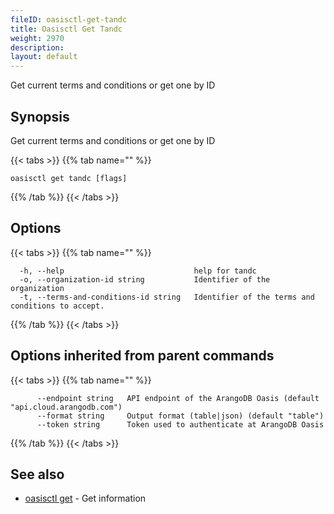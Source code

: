 ```yaml
---
fileID: oasisctl-get-tandc
title: Oasisctl Get Tandc
weight: 2970
description: 
layout: default
---
```

Get current terms and conditions or get one by ID

## Synopsis

Get current terms and conditions or get one by ID

{{< tabs >}}
{{% tab name="" %}}
```
oasisctl get tandc [flags]
```
{{% /tab %}}
{{< /tabs >}}

## Options

{{< tabs >}}
{{% tab name="" %}}
```
  -h, --help                             help for tandc
  -o, --organization-id string           Identifier of the organization
  -t, --terms-and-conditions-id string   Identifier of the terms and conditions to accept.
```
{{% /tab %}}
{{< /tabs >}}

## Options inherited from parent commands

{{< tabs >}}
{{% tab name="" %}}
```
      --endpoint string   API endpoint of the ArangoDB Oasis (default "api.cloud.arangodb.com")
      --format string     Output format (table|json) (default "table")
      --token string      Token used to authenticate at ArangoDB Oasis
```
{{% /tab %}}
{{< /tabs >}}

## See also

* [oasisctl get]()	 - Get information


